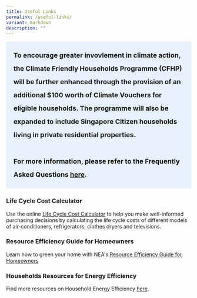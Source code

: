 ```yaml
---
title: Useful Links
permalink: /useful-links/
variant: markdown
description: ""
---
```

<style> .light-blue-box { background-color: #E6F1FD; padding: 20px; border-radius: 5px; font-weight: bold; font-size: 18px; line-height: 2; } </style> <div class="light-blue-box"> To encourage greater invovlement in climate action, the Climate Friendly Households Programme (CFHP) will be further enhanced through the provision of an additional $100 worth of Climate Vouchers for eligible households. The programme will also be expanded to include Singapore Citizen households living in private residential properties. <br><br> For more information, please refer to the Frequently Asked Questions <a href="/interim-faq">here</a>. </div>
<h3>Life Cycle Cost Calculator</h3>
<p>Use the online <a href="https://www.nea.gov.sg/our-services/climate-change-energy-efficiency/energy-efficiency/household-sector/life-cycle-cost-calculator" rel="noopener noreferrer nofollow" target="_blank"><u>Life Cycle Cost Calculator</u></a> to
help you make well-informed purchasing decisions by calculating the life
cycle costs of different models of air-conditioners, refrigerators, clothes
dryers and televisions.</p>
<h3>Resource Efficiency Guide for Homeowners</h3>
<p>Learn how to green your home with NEA's <a href="https://www.nea.gov.sg/docs/default-source/our-services/energy-efficiency/household-sector/guide.pdf" rel="noopener noreferrer nofollow" target="_blank"><u>Resource Efficiency Guide for Homeowners</u></a>
</p>
<h3>Households Resources for Energy Efficiency</h3>
<p>Find more resources on Household Energy Efficiency <a href="https://www.nea.gov.sg/our-services/climate-change-energy-efficiency/energy-efficiency/household-sector" rel="noopener noreferrer nofollow" target="_blank"><u>here</u></a>.</p>